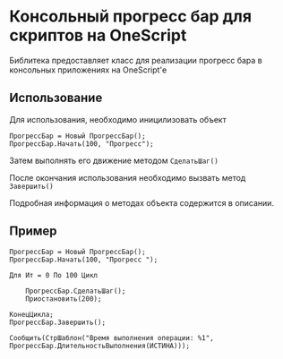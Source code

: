 ﻿# Консольный прогресс бар для скриптов на OneScript

Библитека предоставляет класс для реализации прогресс бара в консольных приложениях на OneScript'е

## Использование

Для использования, необходимо иницилизовать объект
    
    ПрогрессБар = Новый ПрогрессБар();
    ПрогрессБар.Начать(100, "Прогресс");

Затем выполнять его движение методом `СделатьШаг()`

После окончания использования необходимо вызвать метод `Завершить()`

Подробная информация о методах объекта содержится в описании.

## Пример

    ПрогрессБар = Новый ПрогрессБар();
    ПрогрессБар.Начать(100, "Прогресс ");

    Для Ит = 0 По 100 Цикл

        ПрогрессБар.СделатьШаг();
        Приостановить(200);

    КонецЦикла;
    ПрогрессБар.Завершить();

    Сообщить(СтрШаблон("Время выполнения операции: %1", ПрогрессБар.ДлительностьВыполнения(ИСТИНА)));
